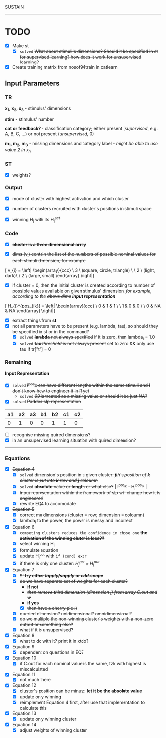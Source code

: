 SUSTAIN

---

# TODO

- [x] Make st
    - [x] ```solved``` ~~What about stimuli's dimensions? Should it be specified in st for supervised learning? how does it work for unsupervised learning?~~
- [x] Create training matrix from nosof94train in catlearn

## Input Parameters

### TR

**x<sub>1</sub>, x<sub>2</sub>, x<sub>3</sub>** - stimulus' dimensions

**stim** - stimulus' number

**cat or feedback?** - classification category; either present (_supervised_, e.g. A, B, C, ...) or not present (_unsupervised_, 0)

**m<sub>1</sub>, m<sub>2</sub>, m<sub>3</sub>** - missing dimensions and category label - _might be able to use value 2 in x<sub>n</sub>_

### ST

- [x] weights?

### Output

- [x] mode of cluster with highest activation and which cluster
- [x] number of clusters recruited with cluster's positions in stimuli space
- [x] winning H<sub>j</sub> with its H<sub>j</sub><sup>act</sup>


### Code

- [x] ~~**cluster is a three dimensional array**~~
- [x] ~~dims (v<sub>i</sub>) contain the list of the numbers of possible nominal values for each stimuli dimension, for example~~


\[ v_{i} = \left| \begin{array}{ccc}
\ 3 \ (square, circle, triangle) \\
\ 2 \ (light, dark)\\
\ 2 \ (large, small) \end{array} \right|\]

  - [x] if cluster = 0,  then the initial cluster is created according to number of possible values available on given stimulus' dimension. _for example, according to the ~~above dims~~ **input representation**_

  \[ H_{j}^{pos_{ik}} = \left| \begin{array}{ccc}
   \ 0 & 1 & 1 \\
   \ 1 & 0 & 0 \\
   \ 0 & NA & NA \end{array} \right|\]

- [x] extract things from **st**
- [x] not all parameters have to be present (e.g. lambda, tau), so should they be specified in st or in the command?
    - [x] ```solved``` ~~**lambda** not always specified~~ if it is zero, than lambda<sub>i</sub> = 1.0
    - [x] ```solved``` ~~**tau** _threshold_ is not always present~~ set to zero && only use tau if tr["t"] = 0

### Remaining

#### Input Representation
- [x] `solved` ~~I<sup>pos<sub>ik</sub></sup> can have different lengths within the same stimuli and I don't know how to engineer it in R yet~~
    - `solved` ~~_99_ is treated as a missing value or should it be just _NA_?~~
- [x] `solved` ~~Padded slp representation~~

| a1  | a2  | a3 | b1 | b2 | c1 | c2 |
|---|---|---|---|---|---|---|
|  0 |  1 | 0 | 0 | 1 | 1 | 0 |

- [ ] recognise missing quired dimensions?
- [x] in an unsupervised learning situation with quired dimension?

---

### Equations

- [x] ~~Equation 4~~
    - [x] `solved` ~~dimension's position in a given cluster: _**j**th's position of **k** cluster is put into **k** row and **j** coloumn_~~
    - [x] `solved` ~~**absolute** value or **length** or what else?~~ \| I<sup>pos<sub>ik</sub></sup> - H<sub>j</sub><sup>pos<sub>ik</sub></sup> \|
    - [x] ~~input representation within the framework of slp will change how it is engineered~~
    - [x] rewrite EQ4 to accomodate
- [x] ~~Equation 5~~
    - [x] correct mu dimensions (cluster = row; dimension = coloumn)
    - [x] lambda<sub>i</sub> to the power, the power is messy and incorrect
- [x] Equation 6
    - [x] `competing clusters reduces the confidence in chose one` ~~**the activation of the winning cluter is less??**~~
    - [x] select winning H<sub>j</sub>
    - [x] formulate equation
    - [x] update H<sub>j</sub><sup>out</sup> with ```if (cond) expr```
    - [x] if there is only one cluster: _H<sub>j</sub><sup>act</sup> = H<sub>j</sub><sup>out</sup>_
- [x] Equation 7
    - [x] ~~!!! **try either _lapply/sapply_ or _add.scope_**~~
    - [x] ~~do we have separate set of weights for each cluster?~~
        - **if not**
        - ~~_then remove third dimension (dimension j) from array C.out and w_~~
        - **if yes**
        - [x] ~~then have a cherry pie :)~~
    - [x] ~~queried dimension? unidimensional? omnidimensional?~~
    - [x] ~~do we multiple the non-winning cluster's weights with a non-zero~~ ~~output or something else?~~
    - [x] what if it is unsupervised?
- [x] Equation 8
    - [x] what to do with it? print it in xtdo?
- [x] Equation 9
    - [x] dependent on questions in EQ7
- [x] Equation 10
    - [x] if C.out for each nominal value is the same, tzk with highest is miscalculated
- [x] Equation 11
  - [x] not much there
- [x] Equation 12
    - [x] cluster's position can be minus:: **let it be the absolute value**
    - [x] update only winning
    - [x] reimplement Equation 4 first, after use that implementation to calculate this
- [x] Equation 13
    - [x] update only winning cluster
- [x] Equation 14
    - [x] adjust weights of winning cluster
